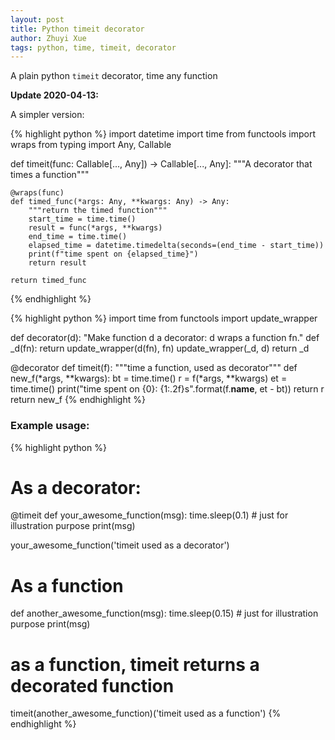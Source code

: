 ```yaml
---
layout: post
title: Python timeit decorator
author: Zhuyi Xue
tags: python, time, timeit, decorator
---
```


A plain python `timeit` decorator, time any function

**Update 2020-04-13:**

A simpler version:

{% highlight python %}
import datetime
import time
from functools import wraps
from typing import Any, Callable


def timeit(func: Callable[..., Any]) -> Callable[..., Any]:
    """A decorator that times a function"""

    @wraps(func)
    def timed_func(*args: Any, **kwargs: Any) -> Any:
        """return the timed function"""
        start_time = time.time()
        result = func(*args, **kwargs)
        end_time = time.time()
        elapsed_time = datetime.timedelta(seconds=(end_time - start_time))
        print(f"time spent on {elapsed_time}")
        return result

    return timed_func
{% endhighlight %}

{% highlight python %}
import time
from functools import update_wrapper


def decorator(d):
    "Make function d a decorator: d wraps a function fn."
    def _d(fn):
        return update_wrapper(d(fn), fn)
    update_wrapper(_d, d)
    return _d


@decorator
def timeit(f):
    """time a function, used as decorator"""
    def new_f(*args, **kwargs):
        bt = time.time()
        r = f(*args, **kwargs)
        et = time.time()
        print("time spent on {0}: {1:.2f}s".format(f.__name__, et - bt))
        return r
    return new_f
{% endhighlight %}


### Example usage:


{% highlight python %}
# As a decorator:
@timeit
def your_awesome_function(msg):
    time.sleep(0.1)             # just for illustration purpose
    print(msg)
	
your_awesome_function('timeit used as a decorator')


# As a function
def another_awesome_function(msg):
    time.sleep(0.15)            # just for illustration purpose
    print(msg)

# as a function, timeit returns a decorated function
timeit(another_awesome_function)('timeit used as a function')
{% endhighlight %}
